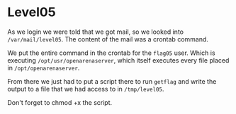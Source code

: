 # Level05

As we login we were told that we got mail, so we looked into `/var/mail/level05`. The content of the mail was a crontab command.

We put the entire command in the crontab for the `flag05` user. Which is executing `/opt/usr/openarenaserver`, which itself executes every file placed in `/opt/openarenaserver`.

From there we just had to put a script there to run `getflag` and write the output to a file that we had access to in `/tmp/level05`.

Don't forget to chmod +x the script.
